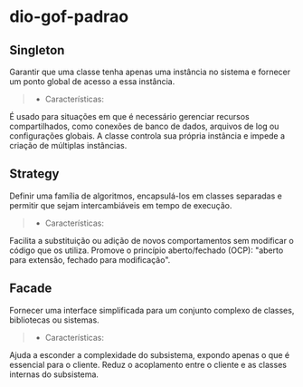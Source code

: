 ﻿# dio-gof-padrao

##  Singleton
Garantir que uma classe tenha apenas uma instância no sistema e fornecer um ponto global de acesso a essa instância.

> - Características:

É usado para situações em que é necessário gerenciar recursos compartilhados, como conexões de banco de dados, arquivos de log ou configurações globais.
A classe controla sua própria instância e impede a criação de múltiplas instâncias.

##  Strategy
Definir uma família de algoritmos, encapsulá-los em classes separadas e permitir que sejam intercambiáveis em tempo de execução.

> - Características:

Facilita a substituição ou adição de novos comportamentos sem modificar o código que os utiliza.
Promove o princípio aberto/fechado (OCP): "aberto para extensão, fechado para modificação".

##  Facade
Fornecer uma interface simplificada para um conjunto complexo de classes, bibliotecas ou sistemas.

> - Características:

Ajuda a esconder a complexidade do subsistema, expondo apenas o que é essencial para o cliente.
Reduz o acoplamento entre o cliente e as classes internas do subsistema.
